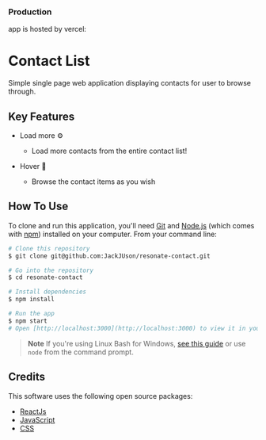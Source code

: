 ### Production
app is hosted by vercel:


# Contact List
Simple single page web application displaying contacts for user to browse through.

 
## Key Features
- Load more ⚙️
  - Load more contacts from the entire contact list!
  
- Hover 👋
  - Browse the contact items as you wish

## How To Use
To clone and run this application, you'll need [Git](https://git-scm.com) and [Node.js](https://nodejs.org/en/download/) (which comes with [npm](http://npmjs.com)) installed on your computer. From your command line:

```bash
# Clone this repository
$ git clone git@github.com:JackJUson/resonate-contact.git

# Go into the repository
$ cd resonate-contact

# Install dependencies
$ npm install

# Run the app
$ npm start
# Open [http://localhost:3000](http://localhost:3000) to view it in your browser.
```
> **Note**
> If you're using Linux Bash for Windows, [see this guide](https://www.howtogeek.com/261575/how-to-run-graphical-linux-desktop-applications-from-windows-10s-bash-shell/) or use `node` from the command prompt.


## Credits
This software uses the following open source packages:

- [ReactJs](https://reactjs.org/)
- [JavaScript](https://www.javascript.com/)
- [CSS](https://www.w3.org/Style/CSS/Overview.en.html)
